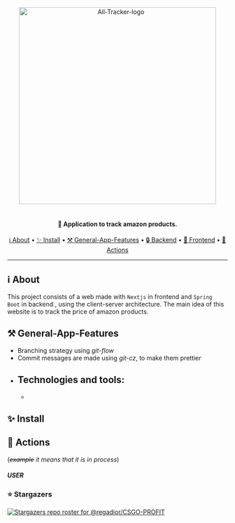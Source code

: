 <div align="center">
 <img
  width="450"
 alt="All-Tracker-logo"
 src="https://i.imgur.com/ZDfei46.png">
<br>
<br>

<h4>
  🚀 Application to track amazon products.
</h4>

 <a href="#ℹ️-about">ℹ️ About</a> •
 <a href="#-install"> ✨ Install</a> •
 <a href="#-general-app-features"> ⚒ General-App-Features</a> •
 <a href="#-backend"> 🔒 Backend</a> •
 <a href="#-frontend"> 🔑 Frontend</a> •
 <a href="#-actions">🌚 Actions</a>

</div>

---

## ℹ️ About

This project consists of a web made with `Nextjs` in frontend and `Spring Boot` in backend , using the client-server architecture. The main idea of ​​this website is to track the price of amazon products.

## ⚒ General-App-Features
- Branching strategy using *git-flow*
- Commit messages are made using *git-cz*, to make them prettier
- Technologies and tools:
  - 
  - 

## ✨ Install

## 🌚 Actions
(*~~example~~ it means that it is in process*)
##### USER

### ⭐ Stargazers

[![Stargazers repo roster for @regadior/CSGO-PROFIT](https://reporoster.com/stars/regadior/CSGO-PROFIT)](https://github.com/regadior/all-tracker/stargazers)

